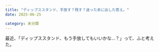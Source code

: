 ```yaml
---
title: "ディップススタンド、手放す？残す？迷った末に出した答え。"
date: 2025-06-25

category: 未分類
---
```


最近、「ディップススタンド、もう手放してもいいかな…？」って、ふと考えた。

